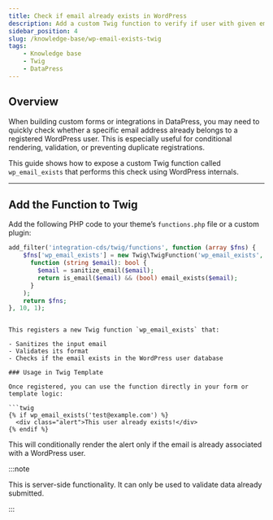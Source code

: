 ```yaml
---
title: Check if email already exists in WordPress
description: Add a custom Twig function to verify if user with given email already exists.
sidebar_position: 4
slug: /knowledge-base/wp-email-exists-twig
tags:
    - Knowledge base
    - Twig
    - DataPress
---
```


## Overview

When building custom forms or integrations in DataPress, you may need to quickly check whether a specific email address already belongs to a registered WordPress user. This is especially useful for conditional rendering, validation, or preventing duplicate registrations.

This guide shows how to expose a custom Twig function called `wp_email_exists` that performs this check using WordPress internals.

---

## Add the Function to Twig

Add the following PHP code to your theme’s `functions.php` file or a custom plugin:

```php
add_filter('integration-cds/twig/functions', function (array $fns) {
    $fns['wp_email_exists'] = new Twig\TwigFunction('wp_email_exists', 
      function (string $email): bool {
        $email = sanitize_email($email);
        return is_email($email) && (bool) email_exists($email);
      }
    );
    return $fns;
}, 10, 1);
```
```

This registers a new Twig function `wp_email_exists` that:

- Sanitizes the input email
- Validates its format
- Checks if the email exists in the WordPress user database

### Usage in Twig Template

Once registered, you can use the function directly in your form or template logic:

```twig
{% if wp_email_exists('test@example.com') %}
  <div class="alert">This user already exists!</div>
{% endif %}
```

This will conditionally render the alert only if the email is already associated with a WordPress user.

:::note

This is server-side functionality. It can only be used to validate data already submitted.

:::

